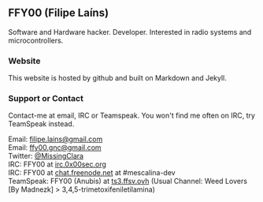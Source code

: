 ## FFY00 (Filipe Laíns)

Software and Hardware hacker. Developer. Interested in radio systems and microcontrollers.

### Website

This website is hosted by github and built on Markdown and Jekyll.

### Support or Contact

Contact-me at email, IRC or Teamspeak. You won't find me often on IRC, try TeamSpeak instead.

Email: [filipe.lains@gmail.com](mailto:filipe.lains@gmail.com)  
Email: [ffy00.gnc@gmail.com](mailto:ffy00.gnc@gmail.com)  
Twitter: [@MissingClara](https://twitter.com/MissingClara)  
IRC: FFY00 at [irc.0x00sec.org](irc:irc.0x00sec.org)  
IRC: FFY00 at [chat.freenode.net](irc:chat.freenode.net) at #mescalina-dev  
TeamSpeak: FFY00 (Anubis) at [ts3.ffsv.ovh](ts3server://ts3.ffsv.ovh) (Usual Channel: Weed Lovers [By Madnezk] > 3,4,5-trimetoxifeniletilamina)
